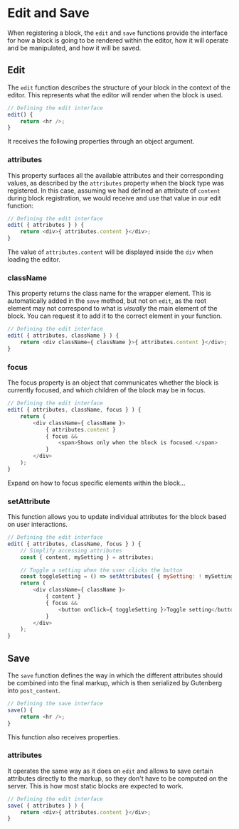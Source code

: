# Edit and Save

When registering a block, the `edit` and `save` functions provide the interface for how a block is going to be rendered within the editor, how it will operate and be manipulated, and how it will be saved.

## Edit

The `edit` function describes the structure of your block in the context of the editor. This represents what the editor will render when the block is used.

```js
// Defining the edit interface
edit() {
	return <hr />;
}
```

It receives the following properties through an object argument.

### attributes

This property surfaces all the available attributes and their corresponding values, as described by the `attributes` property when the block type was registered. In this case, assuming we had defined an attribute of `content` during block registration, we would receive and use that value in our edit function:

```js
// Defining the edit interface
edit( { attributes } ) {
	return <div>{ attributes.content }</div>;
}
```

The value of `attributes.content` will be displayed inside the `div` when loading the editor.

### className

This property returns the class name for the wrapper element. This is automatically added in the `save` method, but not on `edit`, as the root element may not correspond to what is _visually_ the main element of the block. You can request it to add it to the correct element in your function.

```js
// Defining the edit interface
edit( { attributes, className } ) {
	return <div className={ className }>{ attributes.content }</div>;
}
```

### focus

The focus property is an object that communicates whether the block is currently focused, and which children of the block may be in focus.

```js
// Defining the edit interface
edit( { attributes, className, focus } ) {
	return (
		<div className={ className }>
			{ attributes.content }
			{ focus &&
				<span>Shows only when the block is focused.</span>
			}
		</div>
	);
}
```

Expand on how to focus specific elements within the block...

### setAttribute

This function allows you to update individual attributes for the block based on user interactions.

```js
// Defining the edit interface
edit( { attributes, className, focus } ) {
	// Simplify accessing attributes
	const { content, mySetting } = attributes;

	// Toggle a setting when the user clicks the button
	const toggleSetting = () => setAttributes( { mySetting: ! mySetting } );
	return (
		<div className={ className }>
			{ content }
			{ focus &&
				<button onClick={ toggleSetting }>Toggle setting</button>
			}
		</div>
	);
}
```

## Save

The `save` function defines the way in which the different attributes should be combined into the final markup, which is then serialized by Gutenberg into `post_content`.

```js
// Defining the save interface
save() {
	return <hr />;
}
```

This function also receives properties.

### attributes

It operates the same way as it does on `edit` and allows to save certain attributes directly to the markup, so they don't have to be computed on the server. This is how most static blocks are expected to work.

```js
// Defining the edit interface
save( { attributes } ) {
	return <div>{ attributes.content }</div>;
}
```
